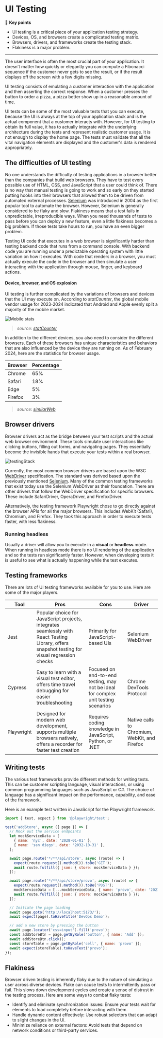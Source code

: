 # UI Testing

🔑 **Key points**

- UI testing is a critical piece of your application testing strategy.
- Devices, OS, and browsers create a complicated testing matrix.
- Browsers, drivers, and frameworks create the testing stack.
- Flakiness is a major problem.

---

The user interface is often the most crucial part of your application. It doesn't matter how quickly or elegantly you can compute a Fibonacci sequence if the customer never gets to see the result, or if the result displays off the screen with a few digits missing.

UI testing consists of emulating a customer interaction with the application and then asserting the correct response. When a customer presses the button to order a pizza, a pizza better show up in a reasonable amount of time.

UI tests can be some of the most valuable tests that you can execute, because the UI is always at the top of your application stack and is the actual component that a customer interacts with. However, for UI testing to obtain its full value, it has to actually integrate with the underlying architecture during the tests and represent realistic customer usage. It is not enough to display the home page. The tests must validate that all the vital navigation elements are displayed and the customer's data is rendered appropriately.

## The difficulties of UI testing

No one understands the difficulty of testing applications in a browser better than the companies that build web browsers. They have to test every possible use of HTML, CSS, and JavaScript that a user could think of. There is no way that manual testing is going to work and so early on they started putting hooks into their browsers that allowed them to be driven from automated external processes. [Selenium](https://www.selenium.dev/) was introduced in 2004 as the first popular tool to automate the browser. However, Selenium is generally considered to be flaky and slow. Flakiness means that a test fails in unpredictable, irreproducible ways. When you need thousands of tests to pass before you can deploy a new feature, even a little flakiness becomes a big problem. If those tests take hours to run, you have an even bigger problem.

Testing UI code that executes in a web browser is significantly harder than testing backend code that runs from a command console. With backend code you are running under a predictable operating system with little variation on how it executes. With code that renders in a browser, you must actually execute the code in the browser and then simulate a user interacting with the application through mouse, finger, and keyboard actions.

#### Device, browser, and OS explosion

UI testing is further complicated by the variations of browsers and devices that the UI may execute on. According to _statCounter_, the global mobile vendor usage for 2023-2024 indicated that Android and Apple evenly split a majority of the mobile market.

![Mobile stats](mobileStats.png)

> _source: [statCounter](https://gs.statcounter.com/vendor-market-share/mobile/worldwide)_

In addition to the different devices, you also need to consider the different browsers. Each of these browsers has unique characteristics and behaviors that are also influenced by the device they are running on. As of February 2024, here are the statistics for browser usage.

| Browser | Percentage |
| ------- | ---------- |
| Chrome  | 65%        |
| Safari  | 18%        |
| Edge    | 5%         |
| Firefox | 3%         |

> _source: [similarWeb](https://www.similarweb.com/browsers/)_

## Browser drivers

Browser drivers act as the bridge between your test scripts and the actual web browser environment. These tools simulate user interactions like clicking buttons, filling out forms, and navigating pages. They essentially become the invisible hands that execute your tests within a real browser.

![testingStack](testingStack.png)

Currently, the most common browser drivers are based upon the W3C [WebDriver](https://www.w3.org/TR/webdriver2/) specification. The standard was derived based upon the previously mentioned [Selenium](https://www.selenium.dev/). Many of the common testing frameworks that exist today use the Selenium WebDriver as their foundation. There are other drivers that follow the WebDriver specification for specific browsers. These include SafariDriver, OperaDriver, and FirefoxDriver.

Alternatively, the testing framework Playwright chose to go directly against the browser APIs for all the major browsers. This includes WebKit (Safari), Chromium, and Firefox. They took this approach in order to execute tests faster, with less flakiness.

### Running headless

Usually a driver will allow you to execute in a **visual** or **headless** mode. When running in headless mode there is no UI rendering of the application and so the tests run significantly faster. However, when developing tests it is useful to see what is actually happening while the test executes.

## Testing frameworks

There are lots of UI testing frameworks available for you to use. Here are some of the major players.

| Tool       | Pros                                                                                                                                           | Cons                                                                               | Driver                                        |
| ---------- | ---------------------------------------------------------------------------------------------------------------------------------------------- | ---------------------------------------------------------------------------------- | --------------------------------------------- |
| Jest       | Popular choice for JavaScript projects, integrates seamlessly with React Testing Library, offers snapshot testing for visual regression checks | Primarily for JavaScript-based UIs                                                 | Selenium WebDriver                            |
| Cypress    | Easy to learn with a visual test editor, offers time travel debugging for easier troubleshooting                                               | Focused on end-to-end testing, may not be ideal for complex unit testing scenarios | Chrome DevTools Protocol                      |
| Playwright | Designed for modern web development, supports multiple browsers natively, offers a recorder for faster test creation                           | Requires coding knowledge in JavaScript, Python, or .NET                           | Native calls to Chromium, WebKit, and Firefox |

## Writing tests

The various test frameworks provide different methods for writing tests. This can be customer scripting language, visual interactions, or using common programming languages such as JavaScript or C#. The choice of language has a significant impact on the performance, capability, and ease of the framework.

Here is an example test written in JavaScript for the Playwright framework.

```js
import { test, expect } from '@playwright/test';

test('addStore', async ({ page }) => {
  // Mock out the service endpoints
  let mockServiceData = [
    { name: 'nyc', date: '2028-01-01' },
    { name: 'san diego', date: '2032-10-31' },
  ];

  await page.route('*/**/api/store', async (route) => {
    expect(route.request().method()).toBe('GET');
    await route.fulfill({ json: { store: mockServiceData } });
  });

  await page.route('*/**/api/store/provo', async (route) => {
    expect(route.request().method()).toBe('POST');
    mockServiceData = [...mockServiceData, { name: 'provo', date: '2021-10-31' }];
    await route.fulfill({ json: { store: mockServiceData } });
  });

  // Initiate the page loading
  await page.goto('http://localhost:5173/');
  await expect(page).toHaveTitle('DevOps Demo');

  // add a new store by pressing the button
  await page.locator('css=input').fill('provo');
  const addStoreBtn = page.getByRole('button', { name: 'Add' });
  await addStoreBtn.click();
  const storeTable = page.getByRole('cell', { name: 'provo' });
  await expect(storeTable).toHaveText('provo');
});
```

## Flakiness

Browser driven testing is inherently flaky due to the nature of simulating a user across diverse devices. Flake can cause tests to intermittently pass or fail. This slows down development cycles and create a sense of distrust in the testing process. Here are some ways to combat flaky tests:

- Identify and eliminate synchronization issues: Ensure your tests wait for elements to load completely before interacting with them.
- Handle dynamic content effectively: Use robust selectors that can adapt to slight changes in the UI.
- Minimize reliance on external factors: Avoid tests that depend on network conditions or third-party services.
